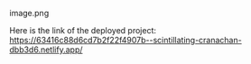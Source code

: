 image.png

Here is the link of the deployed project:
https://63416c88d6cd7b2f22f4907b--scintillating-cranachan-dbb3d6.netlify.app/